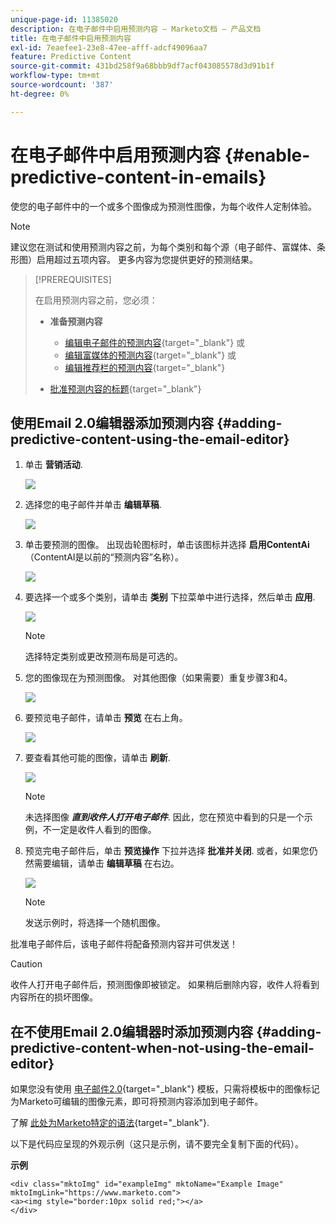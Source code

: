 ```yaml
---
unique-page-id: 11385020
description: 在电子邮件中启用预测内容 — Marketo文档 — 产品文档
title: 在电子邮件中启用预测内容
exl-id: 7eaefee1-23e8-47ee-afff-adcf49096aa7
feature: Predictive Content
source-git-commit: 431bd258f9a68bbb9df7acf043085578d3d91b1f
workflow-type: tm+mt
source-wordcount: '387'
ht-degree: 0%

---
```


# 在电子邮件中启用预测内容 {#enable-predictive-content-in-emails}

使您的电子邮件中的一个或多个图像成为预测性图像，为每个收件人定制体验。

>[!NOTE]
>
>建议您在测试和使用预测内容之前，为每个类别和每个源（电子邮件、富媒体、条形图）启用超过五项内容。 更多内容为您提供更好的预测结果。

>[!PREREQUISITES]
>
>在启用预测内容之前，您必须：
>
>* **准备预测内容**
>
>   * [编辑电子邮件的预测内容](/help/marketo/product-docs/predictive-content/working-with-predictive-content/edit-predictive-content-for-emails.md){target="_blank"} 或
>   * [编辑富媒体的预测内容](/help/marketo/product-docs/predictive-content/working-with-predictive-content/edit-predictive-content-for-rich-media.md){target="_blank"} 或
>   * [编辑推荐栏的预测内容](/help/marketo/product-docs/predictive-content/working-with-predictive-content/edit-predictive-content-for-the-recommendation-bar.md){target="_blank"}
>
>* [批准预测内容的标题](/help/marketo/product-docs/predictive-content/working-with-all-content/approve-a-title-for-predictive-content.md){target="_blank"}

## 使用Email 2.0编辑器添加预测内容 {#adding-predictive-content-using-the-email-editor}

1. 单击 **营销活动**.

   ![](assets/one.png)

1. 选择您的电子邮件并单击 **编辑草稿**.

   ![](assets/two.png)

1. 单击要预测的图像。 出现齿轮图标时，单击该图标并选择 **启用ContentAi** （ContentAI是以前的“预测内容”名称）。

   ![](assets/three.png)

1. 要选择一个或多个类别，请单击 **类别** 下拉菜单中进行选择，然后单击 **应用**.

   ![](assets/four.png)

   >[!NOTE]
   >
   >选择特定类别或更改预测布局是可选的。

1. 您的图像现在为预测图像。 对其他图像（如果需要）重复步骤3和4。

   ![](assets/five.png)

1. 要预览电子邮件，请单击 **预览** 在右上角。

   ![](assets/six.png)

1. 要查看其他可能的图像，请单击 **刷新**.

   ![](assets/seven.png)

   >[!NOTE]
   >
   >未选择图像 **_直到收件人打开电子邮件_**. 因此，您在预览中看到的只是一个示例，不一定是收件人看到的图像。

1. 预览完电子邮件后，单击 **预览操作** 下拉并选择 **批准并关闭**. 或者，如果您仍然需要编辑，请单击 **编辑草稿** 在右边。

   ![](assets/eight.png)

   >[!NOTE]
   >
   >发送示例时，将选择一个随机图像。

批准电子邮件后，该电子邮件将配备预测内容并可供发送！

>[!CAUTION]
>
>收件人打开电子邮件后，预测图像即被锁定。 如果稍后删除内容，收件人将看到内容所在的损坏图像。

## 在不使用Email 2.0编辑器时添加预测内容 {#adding-predictive-content-when-not-using-the-email-editor}

如果您没有使用 [电子邮件2.0](/help/marketo/product-docs/email-marketing/general/email-editor-2/email-editor-v2-0-overview.md){target="_blank"} 模板，只需将模板中的图像标记为Marketo可编辑的图像元素，即可将预测内容添加到电子邮件。

了解 [此处为Marketo特定的语法](/help/marketo/product-docs/email-marketing/general/email-editor-2/email-template-syntax.md#elements){target="_blank"}.

以下是代码应呈现的外观示例（这只是示例，请不要完全复制下面的代码）。

**示例**

```example
<div class="mktoImg" id="exampleImg" mktoName="Example Image" mktoImgLink="https://www.marketo.com">  
<a><img style="border:10px solid red;"></a>  
</div>
```
